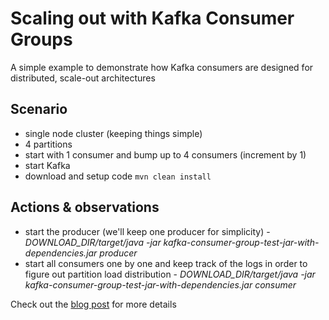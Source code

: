 # Scaling out with Kafka Consumer Groups

A simple example to demonstrate how Kafka consumers are designed for distributed, scale-out architectures

## Scenario

- single node cluster (keeping things simple)
- 4 partitions
- start with 1 consumer and bump up to 4 consumers (increment by 1)
- start Kafka
- download and setup code ```mvn clean install```

## Actions & observations

- start the producer (we'll keep one producer for simplicity) - *DOWNLOAD_DIR/target/java -jar kafka-consumer-group-test-jar-with-dependencies.jar producer*
- start all consumers one by one and keep track of the logs in order to figure out partition load distribution - *DOWNLOAD_DIR/target/java -jar kafka-consumer-group-test-jar-with-dependencies.jar consumer*
  
Check out the [blog post](https://simplydistributed.wordpress.com/2016/11/21/scaling-out-with-kafka-consumer-groups) for more details
